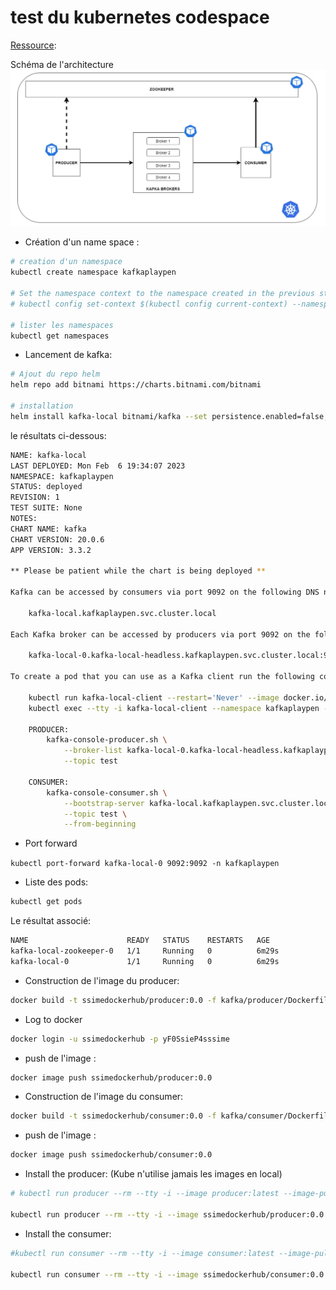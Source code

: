 # test du kubernetes codespace

[Ressource](https://medium.com/@aris.david/running-kafka-producer-and-consumer-on-a-local-kubernetes-cluster-fe85df25ca92):

Schéma de l'architecture  ![1675711818837.png](./1675711818837.png)

* Création d'un name space :

```bash
# creation d'un namespace
kubectl create namespace kafkaplaypen

# Set the namespace context to the namespace created in the previous step:
# kubectl config set-context $(kubectl config current-context) --namespace=kafkaplaypen

# lister les namespaces
kubectl get namespaces
```

* Lancement de kafka:

```bash
# Ajout du repo helm
helm repo add bitnami https://charts.bitnami.com/bitnami

# installation
helm install kafka-local bitnami/kafka --set persistence.enabled=false,zookeeper.persistence.enabled=false -n kafkaplaypen
```

le résultats ci-dessous:

```bash
NAME: kafka-local
LAST DEPLOYED: Mon Feb  6 19:34:07 2023
NAMESPACE: kafkaplaypen
STATUS: deployed
REVISION: 1
TEST SUITE: None
NOTES:
CHART NAME: kafka
CHART VERSION: 20.0.6
APP VERSION: 3.3.2

** Please be patient while the chart is being deployed **

Kafka can be accessed by consumers via port 9092 on the following DNS name from within your cluster:

    kafka-local.kafkaplaypen.svc.cluster.local

Each Kafka broker can be accessed by producers via port 9092 on the following DNS name(s) from within your cluster:

    kafka-local-0.kafka-local-headless.kafkaplaypen.svc.cluster.local:9092

To create a pod that you can use as a Kafka client run the following commands:

    kubectl run kafka-local-client --restart='Never' --image docker.io/bitnami/kafka:3.3.2-debian-11-r0 --namespace kafkaplaypen --command -- sleep infinity
    kubectl exec --tty -i kafka-local-client --namespace kafkaplaypen -- bash

    PRODUCER:
        kafka-console-producer.sh \
            --broker-list kafka-local-0.kafka-local-headless.kafkaplaypen.svc.cluster.local:9092 \
            --topic test

    CONSUMER:
        kafka-console-consumer.sh \
            --bootstrap-server kafka-local.kafkaplaypen.svc.cluster.local:9092 \
            --topic test \
            --from-beginning
```

* Port forward

`kubectl port-forward kafka-local-0 9092:9092 -n kafkaplaypen`

* Liste des pods:

```bash
kubectl get pods
```

Le résultat associé:

```bash
NAME                      READY   STATUS    RESTARTS   AGE
kafka-local-zookeeper-0   1/1     Running   0          6m29s
kafka-local-0             1/1     Running   0          6m29s
```

* Construction de l'image du producer:

```bash
docker build -t ssimedockerhub/producer:0.0 -f kafka/producer/Dockerfile .
```

* Log to docker

```bash
docker login -u ssimedockerhub -p yF0SsieP4sssime
```

* push de l'image :

```bash
docker image push ssimedockerhub/producer:0.0
```

* Construction de l'image du consumer:

```bash
docker build -t ssimedockerhub/consumer:0.0 -f kafka/consumer/Dockerfile .
```

* push de l'image :

```bash
docker image push ssimedockerhub/consumer:0.0
```

* Install the producer: (Kube n'utilise jamais les images en local)

```bash
# kubectl run producer --rm --tty -i --image producer:latest --image-pull-policy Never --restart Never --namespace kafkaplaypen --command -- python3 -u ./producer.py

kubectl run producer --rm --tty -i --image ssimedockerhub/producer:0.0 --restart Never --namespace kafkaplaypen
```

* Install the consumer:

```bash
#kubectl run consumer --rm --tty -i --image consumer:latest --image-pull-policy Never --restart Never --namespace kafkaplaypen --command -- python3 -u ./consumer.py

kubectl run consumer --rm --tty -i --image ssimedockerhub/consumer:0.0 --restart Never --namespace kafkaplaypen
```
